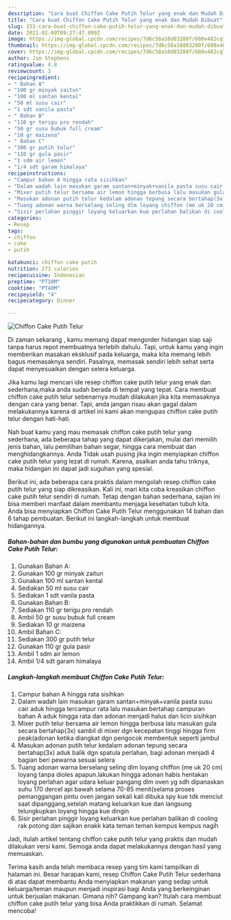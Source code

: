 ```yaml
---
description: "Cara buat Chiffon Cake Putih Telur yang enak dan Mudah Dibuat"
title: "Cara buat Chiffon Cake Putih Telur yang enak dan Mudah Dibuat"
slug: 151-cara-buat-chiffon-cake-putih-telur-yang-enak-dan-mudah-dibuat
date: 2021-02-09T09:27:47.099Z
image: https://img-global.cpcdn.com/recipes/7d6c58a10d03280f/680x482cq70/chiffon-cake-putih-telur-foto-resep-utama.jpg
thumbnail: https://img-global.cpcdn.com/recipes/7d6c58a10d03280f/680x482cq70/chiffon-cake-putih-telur-foto-resep-utama.jpg
cover: https://img-global.cpcdn.com/recipes/7d6c58a10d03280f/680x482cq70/chiffon-cake-putih-telur-foto-resep-utama.jpg
author: Jim Stephens
ratingvalue: 4.8
reviewcount: 3
recipeingredient:
- " Bahan A"
- "100 gr minyak zaitun"
- "100 ml santan kental"
- "50 ml susu cair"
- "1 sdt vanila pasta"
- " Bahan B"
- "110 gr terigu pro rendah"
- "50 gr susu bubuk full cream"
- "10 gr maizena"
- " Bahan C"
- "300 gr putih telur"
- "110 gr gula pasir"
- "1 sdm air lemon"
- "1/4 sdt garam himalaya"
recipeinstructions:
- "Campur bahan A hingga rata sisihkan"
- "Dalam wadah lain masukan garam santan+minyak+vanila pasta susu cair aduk hingga tercampur rata lalu masukan bertahap campuran bahan A aduk hingga rata dan adonan menjadi halus dan licin sisihkan"
- "Mixer putih telur bersama air lemon hingga berbusa lalu masukan gula secara bertahap(3x) sambil di mixer dgn kecepatan tinggi hingga firm peak(adonan ketika diangkat dgn pengocok membentuk seperti jambul"
- "Masukan adonan putih telur kedalam adonan tepung secara bertahap(3x) aduk balik dgn spatula perlahan, bagi adonan menjadi 4 bagian beri pewarna sesuai selera"
- "Tuang adonan warna berselang seling dlm loyang chiffon (me uk 20 cm) loyang tanpa dioles apapun.lakukan hingga adonan habis hentakan loyang perlahan agar udara keluar pangang dlm oven yg sdh dipanaskan suhu 170 dercel api bawah selama 70-85 menit(selama proses pemanggangan pintu oven jangan sekali kali dibuka spy kue tdk menciut saat dipanggang,setelah matang keluarkan kue dan langsung telungkupkan loyang hingga kue dingin"
- "Sisir perlahan pinggir loyang keluarkan kue perlahan balikan di cooling rak potong dan sajikan enakk kata teman teman kempus kempus nagih"
categories:
- Resep
tags:
- chiffon
- cake
- putih

katakunci: chiffon cake putih 
nutrition: 273 calories
recipecuisine: Indonesian
preptime: "PT10M"
cooktime: "PT40M"
recipeyield: "4"
recipecategory: Dinner

---
```



![Chiffon Cake Putih Telur](https://img-global.cpcdn.com/recipes/7d6c58a10d03280f/680x482cq70/chiffon-cake-putih-telur-foto-resep-utama.jpg)

Di zaman  sekarang , kamu memang dapat mengorder hidangan siap saji tanpa harus repot membuatnya terlebih dahulu. Tapi, untuk kamu yang ingin memberikan masakan eksklusif pada keluarga, maka kita memang lebih bagus memasaknya sendiri. Pasalnya, memasak sendiri lebih sehat serta dapat menyesuaikan dengan selera keluarga.

Jika kamu lagi mencari ide resep chiffon cake putih telur yang enak dan sederhana,maka anda sudah berada di tempat yang tepat. Cara membuat chiffon cake putih telur  sebenarnya mudah dilakukan jika kita memasaknya dengan cara yang benar. Tapi, anda jangan risau akan gagal dalam melakukannya 
karena di artikel ini kami akan mengupas chiffon cake putih telur dengan hati-hati.  



Nah buat kamu yang mau memasak chiffon cake putih telur yang sederhana, ada beberapa tahap yang dapat dikerjakan, mulai dari memilih jenis bahan, lalu pemilihan bahan segar, hingga cara membuat dan menghidangkannya. Anda Tidak usah pusing jika ingin menyiapkan chiffon cake putih telur yang lezat di rumah. Karena, asalkan anda  tahu triknya, maka hidangan ini dapat jadi suguhan yang spesial.

Berikut ini, ada beberapa cara praktis  dalam mengolah resep chiffon cake putih telur yang siap dikreasikan. Kali ini, mari kita coba kreasikan chiffon cake putih telur sendiri di rumah. Tetap dengan bahan sederhana, sajian ini bisa memberi manfaat dalam membantu menjaga kesehatan tubuh kita. Anda bisa menyiapkan Chiffon Cake Putih Telur menggunakan 14 bahan dan 6 tahap pembuatan. Berikut ini langkah-langkah untuk membuat hidangannya.

<!--inarticleads1-->

##### Bahan-bahan dan bumbu yang digunakan untuk pembuatan Chiffon Cake Putih Telur:

1. Gunakan  Bahan A:
1. Gunakan 100 gr minyak zaitun
1. Gunakan 100 ml santan kental
1. Sediakan 50 ml susu cair
1. Sediakan 1 sdt vanila pasta
1. Gunakan  Bahan B:
1. Sediakan 110 gr terigu pro rendah
1. Ambil 50 gr susu bubuk full cream
1. Sediakan 10 gr maizena
1. Ambil  Bahan C:
1. Sediakan 300 gr putih telur
1. Gunakan 110 gr gula pasir
1. Ambil 1 sdm air lemon
1. Ambil 1/4 sdt garam himalaya




<!--inarticleads2-->

##### Langkah-langkah membuat Chiffon Cake Putih Telur:

1. Campur bahan A hingga rata sisihkan
1. Dalam wadah lain masukan garam santan+minyak+vanila pasta susu cair aduk hingga tercampur rata lalu masukan bertahap campuran bahan A aduk hingga rata dan adonan menjadi halus dan licin sisihkan
1. Mixer putih telur bersama air lemon hingga berbusa lalu masukan gula secara bertahap(3x) sambil di mixer dgn kecepatan tinggi hingga firm peak(adonan ketika diangkat dgn pengocok membentuk seperti jambul
1. Masukan adonan putih telur kedalam adonan tepung secara bertahap(3x) aduk balik dgn spatula perlahan, bagi adonan menjadi 4 bagian beri pewarna sesuai selera
1. Tuang adonan warna berselang seling dlm loyang chiffon (me uk 20 cm) loyang tanpa dioles apapun.lakukan hingga adonan habis hentakan loyang perlahan agar udara keluar pangang dlm oven yg sdh dipanaskan suhu 170 dercel api bawah selama 70-85 menit(selama proses pemanggangan pintu oven jangan sekali kali dibuka spy kue tdk menciut saat dipanggang,setelah matang keluarkan kue dan langsung telungkupkan loyang hingga kue dingin
1. Sisir perlahan pinggir loyang keluarkan kue perlahan balikan di cooling rak potong dan sajikan enakk kata teman teman kempus kempus nagih




Jadi, itulah artikel tentang  chiffon cake putih telur  yang praktis dan mudah dilakukan versi kami. Semoga anda dapat melakukannya dengan hasil yang memuaskan. 

Terima kasih anda telah membaca resep yang tim kami tampilkan di halaman ini. Besar harapan kami, resep  Chiffon Cake Putih Telur sederhana di atas dapat membantu Anda menyiapkan makanan yang sedap untuk keluarga/teman maupun menjadi inspirasi bagi Anda yang berkeinginan untuk berjualan makanan. Gimana nih? Gampang kan? Itulah cara membuat chiffon cake putih telur yang bisa Anda praktikkan di rumah. Selamat mencoba!

